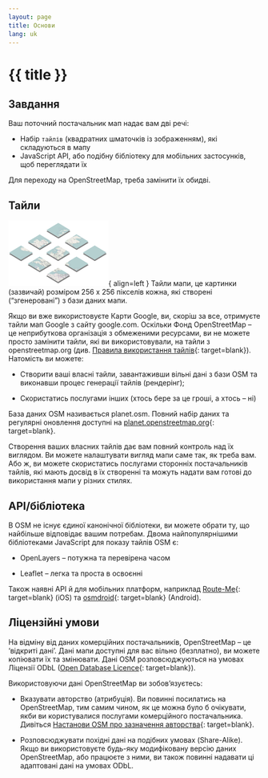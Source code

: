 ```yaml
---
layout: page
title: Основи
lang: uk
---
```


# {{ title }}

## Завдання

Ваш поточний постачальник мап надає вам дві речі:

* Набір `тайлів` (квадратних шматочків із зображенням), які складуються в мапу
* JavaScript API, або подібну бібліотеку для мобільних застосунків, щоб переглядати їх

Для переходу на OpenStreetMap, треба замінити їх обидві.

## Тайли

![Tiles](/assets/img/tiles.png){ align=left }
Тайли мапи, це картинки (зазвичай) розміром 256 x 256 пікселів кожна, які створені (“згенеровані”) з бази даних мапи.

Якщо ви вже використовуєте Карти Google, ви, скоріш за все, отримуєте тайли мап Google з сайту google.com. Оскільки Фонд OpenStreetMap&nbsp;– це неприбуткова організація з обмеженими ресурсами, ви не можете просто замінити тайли, які ви використовували, на тайли з openstreetmap.org (див. [Правила використання тайлів](https://wiki.openstreetmap.org/wiki/Uk:Правила_використання_тайлів){: target=blank}). Натомість ви можете:

* Створити ваші власні тайли, завантаживши вільні дані з бази OSM та виконавши процес генерації тайлів (рендерінг);

* Скористатись послугами інших (хтось бере за це гроші, а хтось&nbsp;– ні)

База даних OSM називається planet.osm. Повний набір даних та регулярні оновлення доступні на [planet.openstreetmap.org](http://planet.openstreetmap.org/){: target=blank}.

Створення ваших власних тайлів дає вам повний контроль над їх виглядом. Ви можете налаштувати вигляд мапи саме так, як треба вам. Або ж, ви можете скористатись послугами сторонніх постачальників тайлів, які мають досвід в їх створенні та можуть надати вам готові до використання мапи у різних стилях.

## API/бібліотека

В OSM не існує єдиної канонічної бібліотеки, ви можете обрати ту, що найбільше відповідає вашим потребам. Двома найпопулярнішими бібліотеками JavaScript для показу тайлів OSM є:

* OpenLayers&nbsp;– потужна та перевірена часом

* Leaflet&nbsp;– легка та проста в освоєнні

Також наявні API й для мобільних платформ, наприклад [Route-Me](https://github.com/route-me/route-me){: target=blank} (iOS) та [osmdroid](https://github.com/osmdroid/osmdroid){: target=blank} (Android).

## Ліцензійні умови

На відміну від даних комерційних постачальників, OpenStreetMap&nbsp;– це ‘відкриті дані’. Дані мапи доступні для вас вільно (безплатно), ви можете копіювати їх та змінювати. Дані OSM розповсюджуються на умовах Ліцензії ODbL ([Open Database Licence](http://opendatacommons.org/licenses/odbl/summary/){: target=blank}).

Використовуючи дані OpenStreetMap ви зобовʼязуєтесь:

* Вказувати авторство (атрибуція). Ви повинні посилатись на OpenStreetMap, тим самим чином, як це можна було б очікувати, якби ви користувалися послугами комерційного постачальника. Дивіться [Настанови OSM про зазначення авторства](http://www.openstreetmap.org/copyright){: target=blank}.

* Розповсюджувати похідні дані на подібних умовах (Share-Alike). Якщо ви використовуєте будь-яку модифіковану версію даних OpenStreetMap, або працюєте з ними, ви також повинні надавати ці адаптовані дані на умовах ODbL.
